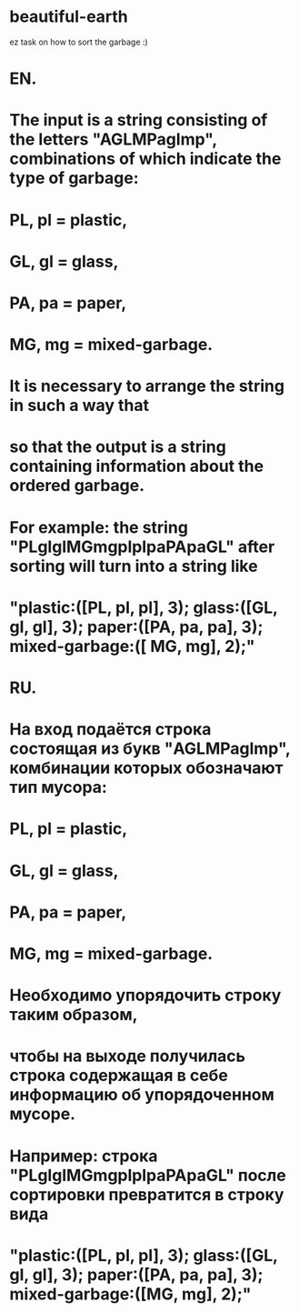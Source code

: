 # beautiful-earth
ez task on how to sort the garbage :)


# EN.
# The input is a string consisting of the letters "AGLMPaglmp", combinations of which indicate the type of garbage:

# PL, pl = plastic,
# GL, gl = glass,
# PA, pa = paper,
# MG, mg = mixed-garbage.

# It is necessary to arrange the string in such a way that
# so that the output is a string containing information about the ordered garbage.

# For example: the string "PLglglMGmgplplpaPApaGL" after sorting will turn into a string like
# "plastic:([PL, pl, pl], 3); glass:([GL, gl, gl], 3); paper:([PA, pa, pa], 3); mixed-garbage:([ MG, mg], 2);"

# RU.
# На вход подаётся строка состоящая из букв "AGLMPaglmp", комбинации которых обозначают тип мусора:

# PL, pl = plastic,
# GL, gl = glass,
# PA, pa = paper,
# MG, mg = mixed-garbage.

# Необходимо упорядочить строку таким образом,
# чтобы на выходе получилась строка содержащая в себе информацию об упорядоченном мусоре.

# Например: строка "PLglglMGmgplplpaPApaGL" после сортировки превратится в строку вида
# "plastic:([PL, pl, pl], 3); glass:([GL, gl, gl], 3); paper:([PA, pa, pa], 3); mixed-garbage:([MG, mg], 2);"
